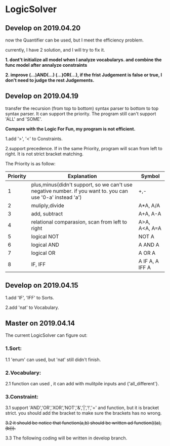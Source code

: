 # LogicSolver

## Develop on 2019.04.20
now the Quantifier can be used, but I meet the efficiency problem.

currently, I have 2 solution, and I will try to fix it.

**1. dont't initialize all model when I analyze vocabularys. and combine the func model after annalyze constraints**

**2. improve (...)AND(...) (...)OR(...), if the frist Judgement is false or true, I don't need to judge the rest Judgements.**



## Develop on 2019.04.19
transfer the recursion (from top to bottom) syntax parser to bottom to top syntax parser. It can support the priority. The program still can't support 'ALL' and 'SOME'. 

**Compare with the Logic For Fun, my program is not efficient.**

1.add '>', '<' to Constraints.

2.support precedence. If in the same Priority, program will scan from left to right. It is not strict bracket matching.

The Priority is as follow:

| Priority | Explanation | Symbol
|---|---|---|
|1|plus,minus(didn't support, so we can't use negative number. if you want to. you can use '0-a' instead 'a')|+,-|
|2|muliply,divide| A*A, A/A|
|3|add, subtract | A+A, A-A|
|4|relational comparasion, scan from left to right| A>A, A<A, A=A|
|5|logical NOT | NOT A|
|6|logical AND | A AND A|
|7|logical OR | A OR A|
|8|IF, IFF | A IF A, A IFF A|


## Develop on 2019.04.15
1.add 'IF', 'IFF' to Sorts.

2.add 'nat' to Vocabulary.

## Master on 2019.04.14
The current LogicSolver can figure out:
### 1.Sort:

1.1 'enum' can used, but 'nat' still didn't finish.

### 2.Vocabulary:

2.1 function can used , it can add with mulitpile inputs and {'all_different'}.

### 3.Constraint:

3.1 support 'AND','OR','XOR','NOT','&','|','!','=' and function, but it is bracket strict. you should add the bracket to make sure the brackets has no wrong.

<del>3.2 it should be notice that function(a,b) should be written ad function(((a),(b))).</del>

3.3 The following coding will be written in develop branch.
